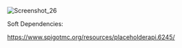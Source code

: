 ![Screenshot_26](https://user-images.githubusercontent.com/115684594/195507241-98aae534-5a78-46f9-a7ce-ab990d79eea9.png)

Soft Dependencies:

https://www.spigotmc.org/resources/placeholderapi.6245/
